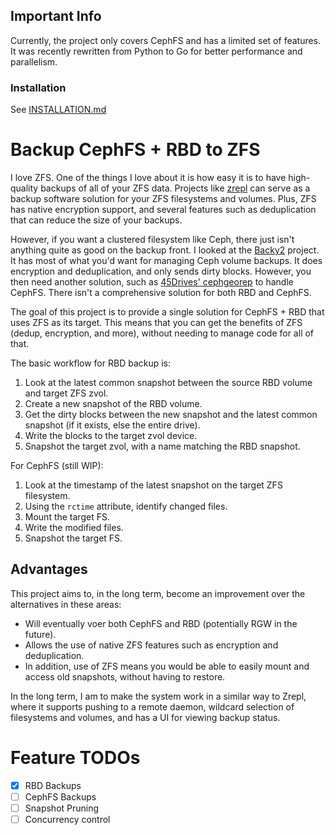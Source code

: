 ## Important Info

Currently, the project only covers CephFS and has a limited set of features. It was recently rewritten from
Python to Go for better performance and parallelism.

### Installation

See [INSTALLATION.md](./INSTALLATION.md)

# Backup CephFS + RBD to ZFS

I love ZFS. One of the things I love about it is how easy it is to have high-quality backups of all of your ZFS data.
Projects like [zrepl](https://github.com/zrepl/zrepl) can serve as a backup software solution for your ZFS filesystems
and volumes. Plus, ZFS has native encryption support, and several features such as deduplication that can reduce the
size of your backups.

However, if you want a clustered filesystem like Ceph, there just isn't anything quite as good on the backup front.
I looked at the [Backy2](https://backy2.com/) project. It has most of what you'd want for managing Ceph volume backups.
It does encryption and deduplication, and only sends dirty blocks. However, you then need another solution, such as
[45Drives' cephgeorep](https://github.com/45Drives/cephgeorep) to handle CephFS. There isn't a comprehensive solution
for both RBD and CephFS.

The goal of this project is to provide a single solution for CephFS + RBD that uses ZFS as its target. This means that
you can get the benefits of ZFS (dedup, encryption, and more), without needing to manage code for all of that.

The basic workflow for RBD backup is:

1. Look at the latest common snapshot between the source RBD volume and target ZFS zvol.
2. Create a new snapshot of the RBD volume.
3. Get the dirty blocks between the new snapshot and the latest common snapshot (if it exists, else the entire drive).
4. Write the blocks to the target zvol device.
5. Snapshot the target zvol, with a name matching the RBD snapshot.

For CephFS (still WIP):

1. Look at the timestamp of the latest snapshot on the target ZFS filesystem.
2. Using the `rctime` attribute, identify changed files.
3. Mount the target FS.
4. Write the modified files.
5. Snapshot the target FS.

## Advantages

This project aims to, in the long term, become an improvement over the alternatives in these areas:

- Will eventually voer both CephFS and RBD (potentially RGW in the future).
- Allows the use of native ZFS features such as encryption and deduplication.
- In addition, use of ZFS means you would be able to easily mount and access old snapshots, without having to restore.

In the long term, I am to make the system work in a similar way to Zrepl, where it supports pushing to a remote daemon,
wildcard selection of filesystems and volumes, and has a UI for viewing backup status.


# Feature TODOs

- [X] RBD Backups
- [ ] CephFS Backups
- [ ] Snapshot Pruning
- [ ] Concurrency control